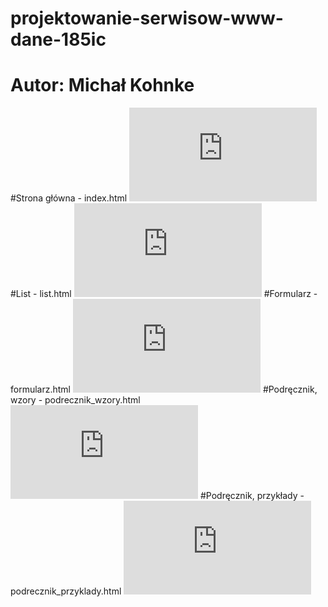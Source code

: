# projektowanie-serwisow-www-dane-185ic
# Autor: Michał Kohnke
#Strona główna - index.html
![alt text](https://github.com/TomaszKonkel/Projektowanie-stron-www-TomaszKonkel-185IC/blob/main/index.html)
#List - list.html
![alt text](https://github.com/TomaszKonkel/Projektowanie-stron-www-TomaszKonkel-185IC/blob/main/List.html)
#Formularz - formularz.html
![alt text](https://github.com/TomaszKonkel/Projektowanie-stron-www-TomaszKonkel-185IC/blob/main/Formularz.html)
#Podręcznik, wzory - podrecznik_wzory.html
![alt text](https://github.com/MichalKohnke/projektowanie-serwisow-www-dane-185ic/blob/main/podrecznik_wzory.html)
#Podręcznik, przykłady - podrecznik_przyklady.html
![alt text](https://github.com/MichalKohnke/projektowanie-serwisow-www-dane-185ic/blob/main/podrecznik_przyklady.html)